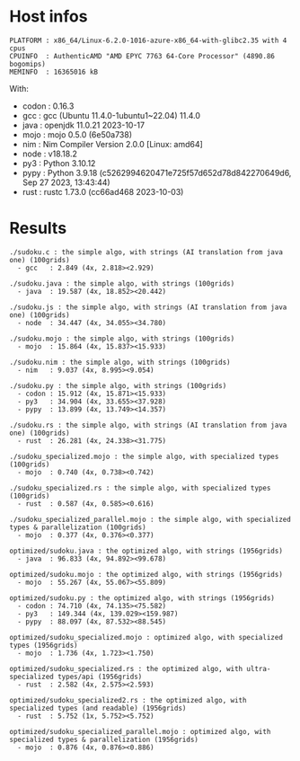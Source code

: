 # Host infos
```
PLATFORM : x86_64/Linux-6.2.0-1016-azure-x86_64-with-glibc2.35 with 4 cpus
CPUINFO  : AuthenticAMD "AMD EPYC 7763 64-Core Processor" (4890.86 bogomips)
MEMINFO  : 16365016 kB
```

With:
 - codon : 0.16.3
 - gcc   : gcc (Ubuntu 11.4.0-1ubuntu1~22.04) 11.4.0
 - java  : openjdk 11.0.21 2023-10-17
 - mojo  : mojo 0.5.0 (6e50a738)
 - nim   : Nim Compiler Version 2.0.0 [Linux: amd64]
 - node  : v18.18.2
 - py3   : Python 3.10.12
 - pypy  : Python 3.9.18 (c5262994620471e725f57d652d78d842270649d6, Sep 27 2023, 13:43:44)
 - rust  : rustc 1.73.0 (cc66ad468 2023-10-03)

# Results
```
./sudoku.c : the simple algo, with strings (AI translation from java one) (100grids)
  - gcc   : 2.849 (4x, 2.818><2.929)

./sudoku.java : the simple algo, with strings (100grids)
  - java  : 19.587 (4x, 18.852><20.442)

./sudoku.js : the simple algo, with strings (AI translation from java one) (100grids)
  - node  : 34.447 (4x, 34.055><34.780)

./sudoku.mojo : the simple algo, with strings (100grids)
  - mojo  : 15.864 (4x, 15.837><15.933)

./sudoku.nim : the simple algo, with strings (100grids)
  - nim   : 9.037 (4x, 8.995><9.054)

./sudoku.py : the simple algo, with strings (100grids)
  - codon : 15.912 (4x, 15.871><15.933)
  - py3   : 34.904 (4x, 33.655><37.928)
  - pypy  : 13.899 (4x, 13.749><14.357)

./sudoku.rs : the simple algo, with strings (AI translation from java one) (100grids)
  - rust  : 26.281 (4x, 24.338><31.775)

./sudoku_specialized.mojo : the simple algo, with specialized types (100grids)
  - mojo  : 0.740 (4x, 0.738><0.742)

./sudoku_specialized.rs : the simple algo, with specialized types (100grids)
  - rust  : 0.587 (4x, 0.585><0.616)

./sudoku_specialized_parallel.mojo : the simple algo, with specialized types & parallelization (100grids)
  - mojo  : 0.377 (4x, 0.376><0.377)

optimized/sudoku.java : the optimized algo, with strings (1956grids)
  - java  : 96.833 (4x, 94.892><99.678)

optimized/sudoku.mojo : the optimized algo, with strings (1956grids)
  - mojo  : 55.267 (4x, 55.067><55.809)

optimized/sudoku.py : the optimized algo, with strings (1956grids)
  - codon : 74.710 (4x, 74.135><75.582)
  - py3   : 149.344 (4x, 139.029><159.987)
  - pypy  : 88.097 (4x, 87.532><88.545)

optimized/sudoku_specialized.mojo : optimized algo, with specialized types (1956grids)
  - mojo  : 1.736 (4x, 1.723><1.750)

optimized/sudoku_specialized.rs : the optimized algo, with ultra-specialized types/api (1956grids)
  - rust  : 2.582 (4x, 2.575><2.593)

optimized/sudoku_specialized2.rs : the optimized algo, with specialized types (and readable) (1956grids)
  - rust  : 5.752 (1x, 5.752><5.752)

optimized/sudoku_specialized_parallel.mojo : optimized algo, with specialized types & parallelization (1956grids)
  - mojo  : 0.876 (4x, 0.876><0.886)

```
